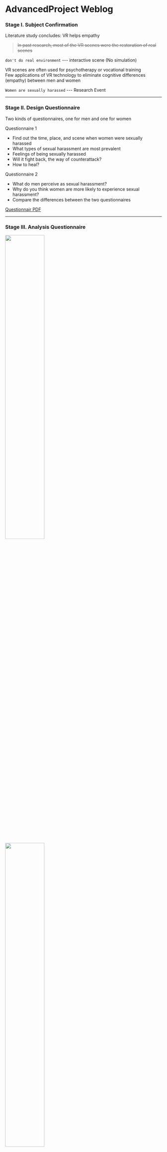 # AdvancedProject Weblog 

### Stage I. Subject Confirmation  
Literature study concludes: VR helps empathy  
> ~~In past research, most of the VR scenes were the restoration of real scenes~~    

`don't do real environment` --- interactive scene (No simulation)  

VR scenes are often used for psychotherapy or vocational training  
Few applications of VR technology to eliminate cognitive differences (empathy) between men and women

`Women are sexually harassed` --- Research Event
***

### Stage II. Design Questionnaire  
Two kinds of questionnaires, one for men and one for women   

Questionnaire 1  
- Find out the time, place, and scene when women were sexually harassed  
- What types of sexual harassment are most prevalent
- Feelings of being sexually harassed
- Will it fight back, the way of counterattack?
- How to heal?

Questionnaire 2
- What do men perceive as sexual harassment?
- Why do you think women are more likely to experience sexual harassment?
- Compare the differences between the two questionnaires

[Questionnair PDF](https://github.com/Yid1331/AdvancedProject_Weblog/tree/main/Questionnaire)


***

### Stage III. Analysis Questionnaire

<img src="https://user-images.githubusercontent.com/81423727/203316138-773ebbd4-8efa-440f-85e6-efb44aecda5a.png" width="50%" height="50%">

<img src="https://user-images.githubusercontent.com/81423727/203317913-b7657dec-51f9-4b3a-8f97-3616b4feb93d.png" width="50%" height="50%">

**Questionnaire extraction design elements**

Time and Place: `dusk or evening`  `outdoors`

Difference 1:   
> Survey shows that most men don't think looking girls up and down is considered sexual harassment; but the girls think it's sexual harassment.

Difference 2:   
> Most men think that girls have the ability to fight back against sexual harassment???

Tips:   
> Women feel that seeking comfort from someone they trust can heal from sexual harassment

The overall atmosphere is finalized：
> loneliness, horror, barrenness, desolation
> Main color tone: Red, Orange, Gray...

***

### Stage IV. Design Point Refinement

**Environment**
> Surroundings: 18:00-24:00 (evening - night - early morning ===>Dynamic Weather System)
> 
> Enviroment: Outdoor?? Public transport???
> 
> Ambient sound: Vulgar language, indecent gestures, harassing phone calls...
> 
> ~~Everything is bigger than normal, especially the presence of NPCs (props)~~  
> 
> ~~Roadside elements: naked male billboards sexually suggestive statements, random flirtatious passers-by in the distance~~

#### Event 1     City Scene  
> ~~Harassing phone calls appear over time, family members urge home calls, there will always be some billboards~~

#### Event 2    Outdoor  
`Encounter a threatening thing, a bunch of flies, just leave quickly`

#### Event 3    On the road  
> Passing a single-plank bridge, a very narrow alley,   
> there are ~~moss~~ on the wall (disgusting things), touching it will cause `the handle to vibrate`

#### Event 4 
> Look up and down==> searchlights  
> Make a sound, there will be more spotlights  
> Fear of being watched: spotlights, the eyes and evaluations of people around

### 5. Function Realization
### 6. Test

